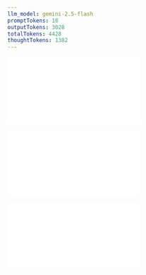 ```yaml
---
llm_model: gemini-2.5-flash
promptTokens: 18
outputTokens: 3028
totalTokens: 4428
thoughtTokens: 1382
---
```


![@](steps/prompt.a056b3c2.md)

![@](steps/response.a45f884f.md)

![@](steps/Specification.7fc1e25b.md)